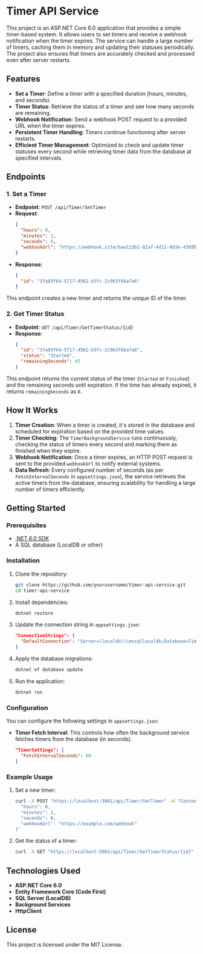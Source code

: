 # Timer API Service

This project is an ASP.NET Core 6.0 application that provides a simple timer-based system. It allows users to set timers and receive a webhook notification when the timer expires. The service can handle a large number of timers, caching them in memory and updating their statuses periodically. The project also ensures that timers are accurately checked and processed even after server restarts.

## Features

- **Set a Timer**: Define a timer with a specified duration (hours, minutes, and seconds).
- **Timer Status**: Retrieve the status of a timer and see how many seconds are remaining.
- **Webhook Notification**: Send a webhook POST request to a provided URL when the timer expires.
- **Persistent Timer Handling**: Timers continue functioning after server restarts.
- **Efficient Timer Management**: Optimized to check and update timer statuses every second while retrieving timer data from the database at specified intervals.

## Endpoints

### 1. Set a Timer

- **Endpoint**: `POST /api/Timer/SetTimer`
- **Request**:
  ```json
  {
    "hours": 0,
    "minutes": 1,
    "seconds": 0,
    "webhookUrl": "https://webhook.site/bae113b1-82af-4d11-9d3e-4389572a1981"
  }
  ```
- **Response**:
  ```json
  {
    "id": "3fa85f64-5717-4562-b3fc-2c963f66afa6"
  }
  ```

This endpoint creates a new timer and returns the unique ID of the timer.

### 2. Get Timer Status

- **Endpoint**: `GET /api/Timer/GetTimerStatus/{id}`
- **Response**:
  ```json
  {
    "id": "3fa85f64-5717-4562-b3fc-2c963f66afa6",
    "status": "Started",
    "remainingSeconds": 45
  }
  ```

This endpoint returns the current status of the timer (`Started` or `Finished`) and the remaining seconds until expiration. If the time has already expired, it returns `remainingSeconds` as `0`.

## How It Works

1. **Timer Creation**: When a timer is created, it's stored in the database and scheduled for expiration based on the provided time values.
2. **Timer Checking**: The `TimerBackgroundService` runs continuously, checking the status of timers every second and marking them as finished when they expire.
3. **Webhook Notification**: Once a timer expires, an HTTP POST request is sent to the provided `webhookUrl` to notify external systems.
4. **Data Refresh**: Every configured number of seconds (as per `FetchIntervalSeconds` in `appsettings.json`), the service retrieves the active timers from the database, ensuring scalability for handling a large number of timers efficiently.

## Getting Started

### Prerequisites

- [.NET 6.0 SDK](https://dotnet.microsoft.com/download/dotnet/6.0)
- A SQL database (LocalDB or other)

### Installation

1. Clone the repository:
   ```bash
   git clone https://github.com/yourusername/timer-api-service.git
   cd timer-api-service
   ```

2. Install dependencies:
   ```bash
   dotnet restore
   ```

3. Update the connection string in `appsettings.json`:
   ```json
   "ConnectionStrings": {
     "DefaultConnection": "Server=(localdb)\\mssqllocaldb;Database=TimerDb;Trusted_Connection=True;"
   }
   ```

4. Apply the database migrations:
   ```bash
   dotnet ef database update
   ```

5. Run the application:
   ```bash
   dotnet run
   ```

### Configuration

You can configure the following settings in `appsettings.json`:

- **Timer Fetch Interval**: This controls how often the background service fetches timers from the database (in seconds).
  ```json
  "TimerSettings": {
    "FetchIntervalSeconds": 60
  }
  ```

### Example Usage

1. Set a new timer:
   ```bash
   curl -X POST "https://localhost:5001/api/Timer/SetTimer" -H "Content-Type: application/json" -d '{
     "hours": 0,
     "minutes": 1,
     "seconds": 0,
     "webhookUrl": "https://example.com/webhook"
   }'
   ```

2. Get the status of a timer:
   ```bash
   curl -X GET "https://localhost:5001/api/Timer/GetTimerStatus/{id}"
   ```

## Technologies Used

- **ASP.NET Core 6.0**
- **Entity Framework Core (Code First)**
- **SQL Server (LocalDB)**
- **Background Services**
- **HttpClient**

## License

This project is licensed under the MIT License.
